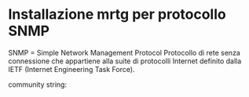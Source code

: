 # Installazione mrtg per protocollo SNMP

SNMP = Simple Network Management Protocol
Protocollo di rete senza connessione che appartiene alla suite di protocolli Internet definito dalla IETF (Internet Engineering Task Force).

community string: 
<!--stackedit_data:
eyJoaXN0b3J5IjpbMTk1MTAyMTYwNF19
-->